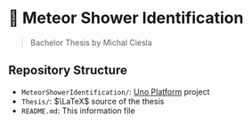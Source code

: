 # 🌠 Meteor Shower Identification
> Bachelor Thesis by Michal Ciesla

## Repository Structure
- `MeteorShowerIdentification/`: [Uno Platform](https://platform.uno) project
- `Thesis/`: $\LaTeX$ source of the thesis
- `README.md`: This information file